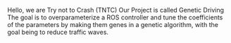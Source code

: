 Hello, we are Try not to Crash (TNTC)
Our Project is called Genetic Driving
The goal is to overparameterize a ROS controller and tune the coefficients of the parameters by making them genes in a genetic algorithm, with the goal being to reduce traffic waves.
